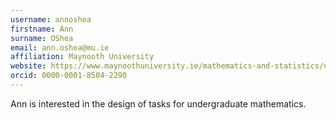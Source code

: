 ```yaml
---
username: annoshea
firstname: Ann
surname: OShea
email: ann.oshea@mu.ie
affiliation: Maynooth University
website: https://www.maynoothuniversity.ie/mathematics-and-statistics/our-people/ann-oshea
orcid: 0000-0001-8504-2290
---
```

Ann is interested in the design of tasks for undergraduate mathematics.